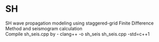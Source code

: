 # SH
SH wave propagation modeling using staggered-grid Finite Difference Method and seismogram calculation\
Compile sh_seis.cpp by -  clang++ -o sh_seis sh_seis.cpp -std=c++1
